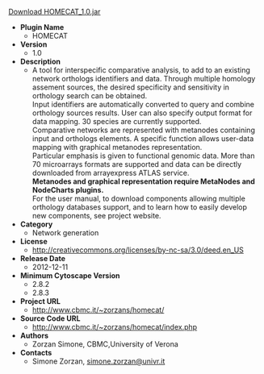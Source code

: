 <a href="HOMECAT_1.0.jar">Download HOMECAT_1.0.jar</a>

* __Plugin Name__
  * HOMECAT
* __Version__
  * 1.0
* __Description__
  * A tool for interspecific comparative analysis, to add to an existing network orthologs identifiers and data. Through multiple homology assement sources, the desired specificity and sensitivity in orthology search can be obtained.<br>Input identifiers are automatically converted to query and combine orthology sources results. User can also specify output format for data mapping. 30 species are currently supported.<br> Comparative networks are represented with metanodes containing input and orthologs elements. A specific function allows user-data mapping with graphical metanodes representation.<br>Particular emphasis is given to functional genomic data. More than 70 microarrays formats are supported and data can be directly downloaded from arrayexpress ATLAS service.<br><b>Metanodes and graphical representation require MetaNodes and NodeCharts plugins.</b><br>For the user manual, to download components allowing multiple orthology databases support, and to learn how to easily develop new components, see project website.
* __Category__
  * Network generation
* __License__
  * http://creativecommons.org/licenses/by-nc-sa/3.0/deed.en_US
* __Release Date__
  * 2012-12-11
* __Minimum Cytoscape Version__
  * 2.8.2
  * 2.8.3
* __Project URL__
  * http://www.cbmc.it/~zorzans/homecat/
* __Source Code URL__
  * http://www.cbmc.it/~zorzans/homecat/index.php
* __Authors__
  * Zorzan Simone, CBMC,University of Verona
* __Contacts__
  * Simone Zorzan, simone.zorzan@univr.it
